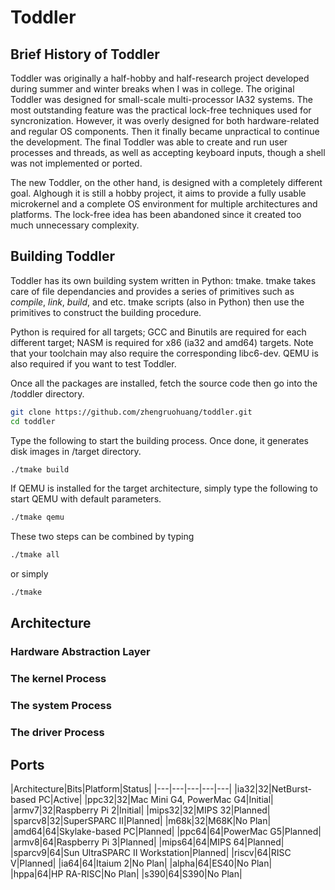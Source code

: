 # Toddler

## Brief History of Toddler

Toddler was originally a half-hobby and half-research project developed during summer and winter breaks when I was in college.
The original Toddler was designed for small-scale multi-processor IA32 systems.
The most outstanding feature was the practical lock-free techniques used for syncronization.
However, it was overly designed for both hardware-related and regular OS components.
Then it finally became unpractical to continue the development.
The final Toddler was able to create and run user processes and threads, as well as accepting keyboard inputs,
though a shell was not implemented or ported.

The new Toddler, on the other hand, is designed with a completely different goal.
Alghough it is still a hobby project, it aims to provide a fully usable microkernel and a complete OS environment for multiple architectures and platforms.
The lock-free idea has been abandoned since it created too much unnecessary complexity.

## Building Toddler

Toddler has its own building system written in Python: tmake. tmake takes care of file dependancies and provides a series of primitives such as _compile_, _link_, _build_, and etc. tmake scripts (also in Python) then use the primitives to construct the building procedure.

Python is required for all targets; GCC and Binutils are required for each different target; NASM is required for x86 (ia32 and amd64) targets. Note that your toolchain may also require the corresponding libc6-dev. QEMU is also required if you want to test Toddler.

Once all the packages are installed, fetch the source code then go into the /toddler directory.
```bash
git clone https://github.com/zhengruohuang/toddler.git
cd toddler
```

Type the following to start the building process. Once done, it generates disk images in /target directory.
```bash
./tmake build
```

If QEMU is installed for the target architecture, simply type the following to start QEMU with default parameters.
```bash
./tmake qemu
```

These two steps can be combined by typing
```bash
./tmake all
```
or simply
```bash
./tmake
```

## Architecture

### Hardware Abstraction Layer

### The kernel Process

### The system Process

### The driver Process


## Ports

|Architecture|Bits|Platform|Status|
|---|---|---|---|---|
|ia32|32|NetBurst-based PC|Active|
|ppc32|32|Mac Mini G4, PowerMac G4|Initial|
|armv7|32|Raspberry Pi 2|Initial|
|mips32|32|MIPS 32|Planned|
|sparcv8|32|SuperSPARC II|Planned|
|m68k|32|M68K|No Plan|
|amd64|64|Skylake-based PC|Planned|
|ppc64|64|PowerMac G5|Planned|
|armv8|64|Raspberry Pi 3|Planned|
|mips64|64|MIPS 64|Planned|
|sparcv9|64|Sun UltraSPARC II Workstation|Planned|
|riscv|64|RISC V|Planned|
|ia64|64|Itaium 2|No Plan|
|alpha|64|ES40|No Plan|
|hppa|64|HP RA-RISC|No Plan|
|s390|64|S390|No Plan|
